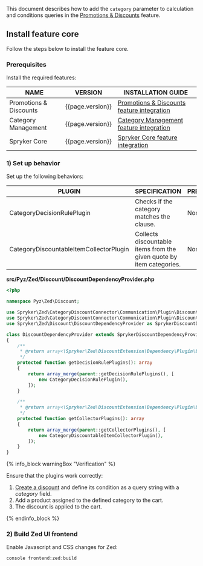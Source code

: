 


This document describes how to add the `category` parameter to calculation and conditions queries in the [Promotions & Discounts](/docs/pbc/all/discount-management/{{page.version}}/base-shop/promotions-discounts-feature-overview.html) feature.

## Install feature core

Follow the steps below to install the feature core.

### Prerequisites

Install the required features:

| NAME | VERSION | INSTALLATION GUIDE |
| --- | --- | --- |
| Promotions & Discounts | {{page.version}} | [Promotions & Discounts feature integration](/docs/scos/dev/feature-integration-guides/{{page.version}}/promotions-and-discounts-feature-integration.html) |
| Category Management | {{page.version}} | [Category Management feature integration](/docs/pbc/all/product-information-management/{{page.version}}/base-shop/install-and-upgrade/install-features/install-the-category-management-feature.html) |
| Spryker Core | {{page.version}} | [Spryker Core feature integration](/docs/scos/dev/feature-integration-guides/{{page.version}}/spryker-core-feature-integration.html) |

### 1) Set up behavior

Set up the following behaviors:

| PLUGIN | SPECIFICATION | PREREQUISITES | NAMESPACE |
| --- | --- | --- | --- |
| CategoryDecisionRulePlugin | Checks if the category matches the clause. | None | Spryker\Zed\CategoryDiscountConnector\Communication\Plugin\Discount |
| CategoryDiscountableItemCollectorPlugin | Collects discountable items from the given quote by item categories. | None | Spryker\Zed\CategoryDiscountConnector\Communication\Plugin\Discount |

**src/Pyz/Zed/Discount/DiscountDependencyProvider.php**

```php
<?php

namespace Pyz\Zed\Discount;

use Spryker\Zed\CategoryDiscountConnector\Communication\Plugin\Discount\CategoryDecisionRulePlugin;
use Spryker\Zed\CategoryDiscountConnector\Communication\Plugin\Discount\CategoryDiscountableItemCollectorPlugin;
use Spryker\Zed\Discount\DiscountDependencyProvider as SprykerDiscountDependencyProvider;

class DiscountDependencyProvider extends SprykerDiscountDependencyProvider
{
    /**
     * @return array<\Spryker\Zed\DiscountExtension\Dependency\Plugin\DecisionRulePluginInterface>
     */
    protected function getDecisionRulePlugins(): array
    {
        return array_merge(parent::getDecisionRulePlugins(), [
            new CategoryDecisionRulePlugin(),
        ]);
    }

    /**
     * @return array<\Spryker\Zed\DiscountExtension\Dependency\Plugin\DiscountableItemCollectorPluginInterface>
     */
    protected function getCollectorPlugins(): array
    {
        return array_merge(parent::getCollectorPlugins(), [
            new CategoryDiscountableItemCollectorPlugin(),
        ]);
    }
}
```

{% info_block warningBox "Verification" %}

Ensure that the plugins work correctly:

1. [Create a discount](/docs/pbc/all/discount-management/{{page.version}}/base-shop/manage-in-the-back-office/create-discounts.html) and define its condition as a query string with a *category* field.
2. Add a product assigned to the defined category to the cart.
3. The discount is applied to the cart.

{% endinfo_block %}

### 2) Build Zed UI frontend

Enable Javascript and CSS changes for Zed:

```bash
console frontend:zed:build
```
